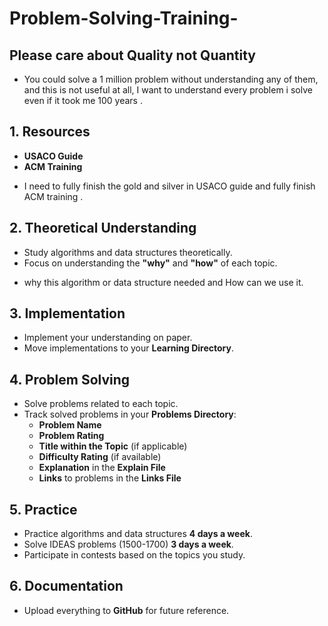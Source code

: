 # Problem-Solving-Training-

## Please care about Quality not Quantity

- You could solve a 1 million problem without understanding any of them, and this is not useful at all, I want to understand every problem i solve even if it took me 100 years . 

## 1. Resources 
- **USACO Guide**
- **ACM Training**
 * I need to fully finish the gold and silver in USACO guide and fully finish ACM training .

   
## 2. Theoretical Understanding
- Study algorithms and data structures theoretically.
- Focus on understanding the **"why"** and **"how"** of each topic.

* why this algorithm or data structure needed and How can we use it.

## 3. Implementation
- Implement your understanding on paper.
- Move implementations to your **Learning Directory**.

## 4. Problem Solving
- Solve problems related to each topic.
- Track solved problems in your **Problems Directory**:
  - **Problem Name**
  - **Problem Rating**
  - **Title within the Topic** (if applicable)
  - **Difficulty Rating** (if available)
  - **Explanation** in the **Explain File**
  - **Links** to problems in the **Links File**

## 5. Practice 
- Practice algorithms and data structures **4 days a week**.
- Solve IDEAS problems (1500-1700) **3 days a week**.
- Participate in contests based on the topics you study.

## 6. Documentation
- Upload everything to **GitHub** for future reference.
